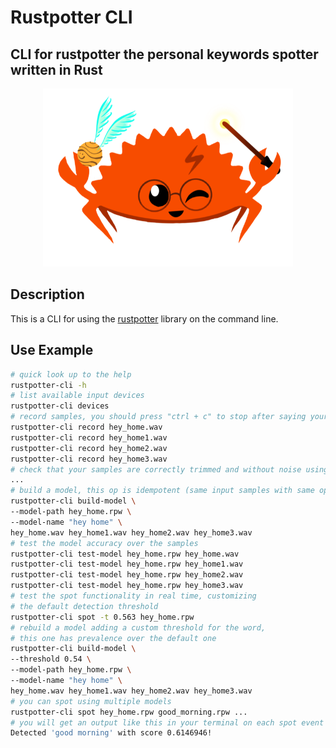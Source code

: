 # Rustpotter CLI

## CLI for rustpotter the personal keywords spotter written in Rust

<div align="center">
    <img src="./logo.png?raw=true" width="400px"</img> 
</div>

## Description

This is a CLI for using the [rustpotter](https://github.com/GiviMAD/rustpotter) library on the command line. 

## Use Example 

```sh
# quick look up to the help
rustpotter-cli -h
# list available input devices
rustpotter-cli devices
# record samples, you should press "ctrl + c" to stop after saying your keyword
rustpotter-cli record hey_home.wav
rustpotter-cli record hey_home1.wav
rustpotter-cli record hey_home2.wav
rustpotter-cli record hey_home3.wav
# check that your samples are correctly trimmed and without noise using any player
...
# build a model, this op is idempotent (same input samples with same options = same model)
rustpotter-cli build-model \
--model-path hey_home.rpw \
--model-name "hey home" \
hey_home.wav hey_home1.wav hey_home2.wav hey_home3.wav
# test the model accuracy over the samples 
rustpotter-cli test-model hey_home.rpw hey_home.wav
rustpotter-cli test-model hey_home.rpw hey_home1.wav
rustpotter-cli test-model hey_home.rpw hey_home2.wav
rustpotter-cli test-model hey_home.rpw hey_home3.wav
# test the spot functionality in real time, customizing
# the default detection threshold
rustpotter-cli spot -t 0.563 hey_home.rpw
# rebuild a model adding a custom threshold for the word,
# this one has prevalence over the default one
rustpotter-cli build-model \
--threshold 0.54 \
--model-path hey_home.rpw \
--model-name "hey home" \
hey_home.wav hey_home1.wav hey_home2.wav hey_home3.wav
# you can spot using multiple models
rustpotter-cli spot hey_home.rpw good_morning.rpw ...
# you will get an output like this in your terminal on each spot event
Detected 'good morning' with score 0.6146946!
```
